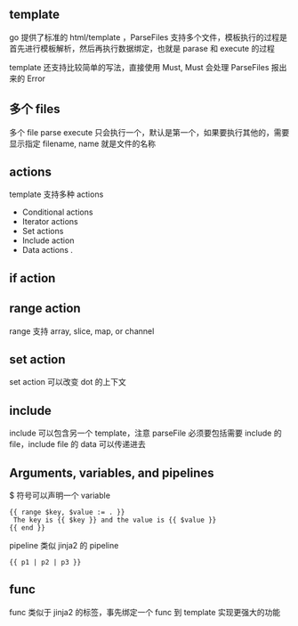 ## template

go 提供了标准的 html/template ，ParseFiles 支持多个文件，模板执行的过程是首先进行模板解析，然后再执行数据绑定，也就是 parase 和 execute 的过程

template 还支持比较简单的写法，直接使用 Must, Must 会处理 ParseFiles 报出来的 Error


## 多个 files

多个 file parse execute 只会执行一个，默认是第一个，如果要执行其他的，需要显示指定 filename, name 就是文件的名称

## actions

template 支持多种 actions

- Conditional actions
- Iterator actions
- Set actions
- Include action
- Data actions .


## if action



## range action


 range 支持 array, slice, map, or channel


## set action


set action 可以改变 dot 的上下文


## include

include 可以包含另一个 template，注意 parseFile 必须要包括需要 include 的 file，include file 的 data 可以传递进去


## Arguments, variables, and pipelines

$ 符号可以声明一个 variable

```
{{ range $key, $value := . }}
 The key is {{ $key }} and the value is {{ $value }}
{{ end }}
```

pipeline 类似 jinja2 的 pipeline
```
{{ p1 | p2 | p3 }}
```

## func

func 类似于 jinja2 的标签，事先绑定一个 func 到 template 实现更强大的功能